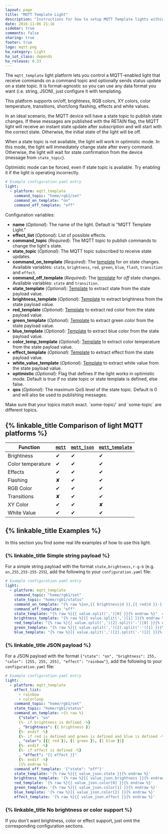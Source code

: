 ```yaml
---
layout: page
title: "MQTT Template Light"
description: "Instructions for how to setup MQTT Template lights within Home Assistant."
date: 2016-11-06 21:16
sidebar: true
comments: false
sharing: true
footer: true
logo: mqtt.png
ha_category: Light
ha_iot_class: depends
ha_release: 0.33
---
```


The `mqtt_template` light platform lets you control a MQTT-enabled light that receive commands on a command topic and optionally sends status update on a state topic.
It is format-agnostic so you can use any data format you want (i.e. string, JSON), just configure it with templating.

This platform supports on/off, brightness, RGB colors, XY colors, color temperature, transitions, short/long flashing, effects and white values.

In an ideal scenario, the MQTT device will have a state topic to publish state changes. If these messages are published with the RETAIN flag, the MQTT light will receive an instant state update after subscription and will start with the correct state. Otherwise, the initial state of the light will be off.

When a state topic is not available, the light will work in optimistic mode. In this mode, the light will immediately change state after every command. Otherwise, the light will wait for state confirmation from the device (message from `state_topic`).

Optimistic mode can be forced, even if state topic is available. Try enabling it if the light is operating incorrectly.

```yaml
# Example configuration.yaml entry
light:
  - platform: mqtt_template
    command_topic: "home/rgb1/set"
    command_on_template: "on"
    command_off_template: "off"
```

Configuration variables:

- **name** (*Optional*): The name of the light. Default is "MQTT Template Light."
- **effect_list** (*Optional*): List of possible effects.
- **command_topic** (*Required*): The MQTT topic to publish commands to change the light's state.
- **state_topic** (*Optional*): The MQTT topic subscribed to receive state updates.
- **command_on_template** (*Required*): The [template](/docs/configuration/templating/#processing-incoming-data) for *on* state changes. Available variables: `state`, `brightness`, `red`, `green`, `blue`, `flash`, `transition` and `effect`.
- **command_off_template** (*Required*): The [template](/docs/configuration/templating/#processing-incoming-data) for *off* state changes. Available variables: `state` and `transition`.
- **state_template** (*Optional*): [Template](/docs/configuration/templating/#processing-incoming-data) to extract state from the state payload value.
- **brightness_template** (*Optional*): [Template](/docs/configuration/templating/#processing-incoming-data) to extract brightness from the state payload value.
- **red_template** (*Optional*): [Template](/docs/configuration/templating/#processing-incoming-data) to extract red color from the state payload value.
- **green_template** (*Optional*): [Template](/docs/configuration/templating/#processing-incoming-data) to extract green color from the state payload value.
- **blue_template** (*Optional*): [Template](/docs/configuration/templating/#processing-incoming-data) to extract blue color from the state payload value.
- **color_temp_template** (*Optional*): [Template](/docs/configuration/templating/#processing-incoming-data) to extract color temperature from the state payload value.
- **effect_template** (*Optional*): [Template](/docs/configuration/templating/#processing-incoming-data) to extract effect from the state payload value.
- **white_value_template** (*Optional*): [Template](/docs/configuration/templating/#processing-incoming-data) to extract white value from the state payload value.
- **optimistic** (*Optional*): Flag that defines if the light works in optimistic mode. Default is true if no state topic or state template is defined, else false.
- **qos** (*Optional*): The maximum QoS level of the state topic. Default is 0 and will also be used to publishing messages.

<p class='note warning'>
  Make sure that your topics match exact. `some-topic/` and `some-topic` are different topics.
</p>

## {% linkable_title Comparison of light MQTT platforms %}

| Function          | [`mqtt`](https://home-assistant.io/components/light.mqtt/) | [`mqtt_json`](https://home-assistant.io/components/light.mqtt_json/) | [`mqtt_template`](https://home-assistant.io/components/light.mqtt_template/) |
|-------------------|------------------------------------------------------------|----------------------------------------------------------------------|------------------------------------------------------------------------------|
| Brightness        | ✔                                                          | ✔                                                                    | ✔                                                                            |
| Color temperature | ✔                                                          | ✔                                                                    | ✔                                                                            |
| Effects           | ✔                                                          | ✔                                                                    | ✔                                                                            |
| Flashing          | ✘                                                          | ✔                                                                    | ✔                                                                            |
| RGB Color         | ✔                                                          | ✔                                                                    | ✔                                                                            |
| Transitions       | ✘                                                          | ✔                                                                    | ✔                                                                            |
| XY Color          | ✔                                                          | ✔                                                                    | ✘                                                                            |
| White Value       | ✔                                                          | ✔                                                                    | ✔                                                                            |

## {% linkable_title Examples %}

In this section you find some real life examples of how to use this light.

### {% linkable_title Simple string payload %}

For a simple string payload with the format `state,brightness,r-g-b` (e.g. `on,255,255-255-255`), add the following to your `configuration.yaml` file:

```yaml
# Example configuration.yaml entry
light:
  - platform: mqtt_template
    command_topic: "home/rgb1/set"
    state_topic: "home/rgb1/status"
    command_on_template: "{% raw %}on,{{ brightness|d }},{{ red|d }}-{{ green|d }}-{{ blue|d }}{% endraw %}"
    command_off_template: "off"
    state_template: "{% raw %}{{ value.split(',')[0] }}{% endraw %}"  # must return `on` or `off`
    brightness_template: "{% raw %}{{ value.split(',')[1] }}{% endraw %}"
    red_template: "{% raw %}{{ value.split(',')[2].split('-')[0] }}{% endraw %}"
    green_template: "{% raw %}{{ value.split(',')[2].split('-')[1] }}{% endraw %}"
    blue_template: "{% raw %}{{ value.split(',')[2].split('-')[2] }}{% endraw %}"
```

### {% linkable_title JSON payload %}

For a JSON payload with the format `{"state": "on", "brightness": 255, "color": [255, 255, 255], "effect": "rainbow"}`, add the following to your `configuration.yaml` file:

```yaml
# Example configuration.yaml entry
light:
  - platform: mqtt_template
    effect_list:
      - rainbow
      - colorloop
    command_topic: "home/rgb1/set"
    state_topic: "home/rgb1/status"
    command_on_template: >{% raw %}
      {"state": "on"
      {%- if brightness is defined -%}
      , "brightness": {{ brightness }}
      {%- endif -%}
      {%- if red is defined and green is defined and blue is defined -%}
      , "color": [{{ red }}, {{ green }}, {{ blue }}]
      {%- endif -%}
      {%- if effect is defined -%}
      , "effect": "{{ effect }}"
      {%- endif -%}
      }{% endraw %}
    command_off_template: '{"state": "off"}'
    state_template: '{% raw %}{{ value_json.state }}{% endraw %}'
    brightness_template: '{% raw %}{{ value_json.brightness }}{% endraw %}'
    red_template: '{% raw %}{{ value_json.color[0] }}{% endraw %}'
    green_template: '{% raw %}{{ value_json.color[1] }}{% endraw %}'
    blue_template: '{% raw %}{{ value_json.color[2] }}{% endraw %}'
    effect_template: '{% raw %}{{ value_json.effect }}{% endraw %}'
```

### {% linkable_title No brightness or color support %}

If you don't want brightness, color or effect support, just omit the corresponding configuration sections.

